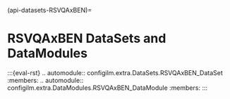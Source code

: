(api-datasets-RSVQAxBEN)=
# RSVQAxBEN DataSets and DataModules

:::{eval-rst}
.. automodule:: configilm.extra.DataSets.RSVQAxBEN_DataSet
    :members:
.. automodule:: configilm.extra.DataModules.RSVQAxBEN_DataModule
    :members:
:::
